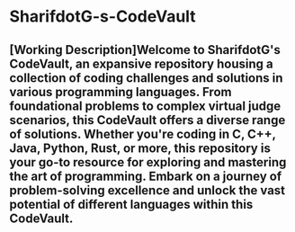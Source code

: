 # SharifdotG-s-CodeVault

## [Working Description]Welcome to SharifdotG's CodeVault, an expansive repository housing a collection of coding challenges and solutions in various programming languages. From foundational problems to complex virtual judge scenarios, this CodeVault offers a diverse range of solutions. Whether you're coding in C, C++, Java, Python, Rust, or more, this repository is your go-to resource for exploring and mastering the art of programming. Embark on a journey of problem-solving excellence and unlock the vast potential of different languages within this CodeVault.

